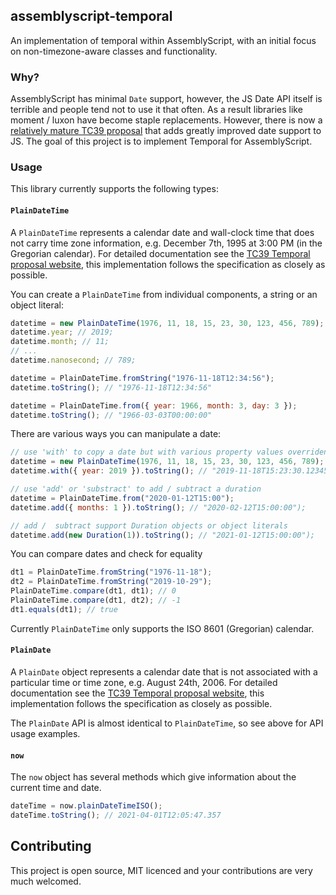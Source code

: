 ## assemblyscript-temporal

An implementation of temporal within AssemblyScript, with an initial focus on non-timezone-aware classes and functionality.

### Why?

AssemblyScript has minimal `Date` support, however, the JS Date API itself is terrible and people tend not to use it that often. As a result libraries like moment / luxon have become staple replacements. However, there is now a [relatively mature TC39 proposal](https://github.com/tc39/proposal-temporal) that adds greatly improved date support to JS. The goal of this project is to implement Temporal for AssemblyScript.

### Usage

This library currently supports the following types:

#### `PlainDateTime`

A `PlainDateTime` represents a calendar date and wall-clock time that does not carry time zone information, e.g. December 7th, 1995 at 3:00 PM (in the Gregorian calendar). For detailed documentation see the [TC39 Temporal proposal website](https://tc39.es/proposal-temporal/docs/plaindatetime.html), this implementation follows the specification as closely as possible.

You can create a `PlainDateTime` from individual components, a string or an object literal:

```javascript
datetime = new PlainDateTime(1976, 11, 18, 15, 23, 30, 123, 456, 789);
datetime.year; // 2019;
datetime.month; // 11;
// ...
datetime.nanosecond; // 789;

datetime = PlainDateTime.fromString("1976-11-18T12:34:56");
datetime.toString(); // "1976-11-18T12:34:56"

datetime = PlainDateTime.from({ year: 1966, month: 3, day: 3 });
datetime.toString(); // "1966-03-03T00:00:00"
``` 

There are various ways you can manipulate a date:

```javascript
// use 'with' to copy a date but with various property values overriden
datetime = new PlainDateTime(1976, 11, 18, 15, 23, 30, 123, 456, 789);
datetime.with({ year: 2019 }).toString(); // "2019-11-18T15:23:30.123456789"

// use 'add' or 'substract' to add / subtract a duration
datetime = PlainDateTime.from("2020-01-12T15:00");
datetime.add({ months: 1 }).toString(); // "2020-02-12T15:00:00");

// add /  subtract support Duration objects or object literals
datetime.add(new Duration(1)).toString(); // "2021-01-12T15:00:00");
``` 

You can compare dates and check for equality

```javascript
dt1 = PlainDateTime.fromString("1976-11-18");
dt2 = PlainDateTime.fromString("2019-10-29");
PlainDateTime.compare(dt1, dt1); // 0
PlainDateTime.compare(dt1, dt2); // -1
dt1.equals(dt1); // true
```

Currently `PlainDateTime` only supports the ISO 8601 (Gregorian) calendar. 

#### `PlainDate`

A `PlainDate` object represents a calendar date that is not associated with a particular time or time zone, e.g. August 24th, 2006. For detailed documentation see the [TC39 Temporal proposal website](https://tc39.es/proposal-temporal/docs/plaindate.html), this implementation follows the specification as closely as possible.

The `PlainDate` API is almost identical to `PlainDateTime`, so see above for API usage examples.

#### `now`

The `now` object has several methods which give information about the current time and date.

```javascript
dateTime = now.plainDateTimeISO();
dateTime.toString(); // 2021-04-01T12:05:47.357
```


## Contributing

This project is open source, MIT licenced and your contributions are very much welcomed.